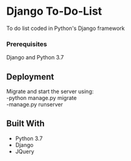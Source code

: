# Django To-Do-List
To do list coded in Python's Django framework

### Prerequisites
Django and Python 3.7

## Deployment
Migrate and start the server using:\
-python manage.py migrate\
-manage.py runserver

## Built With
* Python 3.7
* Django
* JQuery
